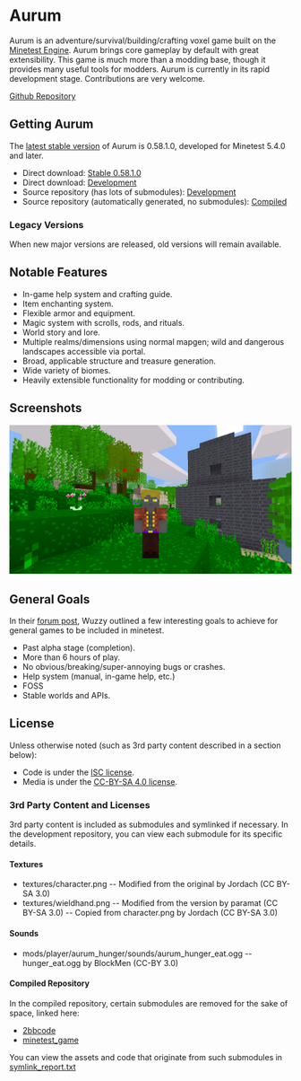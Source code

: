 # Aurum
Aurum is an adventure/survival/building/crafting voxel game built on the [Minetest Engine](https://www.minetest.net).
Aurum brings core gameplay by default with great extensibility. This game is much more than a modding base, though it provides many useful tools for modders.
Aurum is currently in its rapid development stage. Contributions are very welcome.

[Github Repository](https://github.com/tigris-mt/aurum)

## Getting Aurum
The [latest stable version](https://github.com/tigris-mt/aurum-compiled/archive/stable.zip) of Aurum is 0.58.1.0, developed for Minetest 5.4.0 and later.

* Direct download: [Stable 0.58.1.0](https://github.com/tigris-mt/aurum-compiled/archive/stable.zip)
* Direct download: [Development](https://github.com/tigris-mt/aurum-compiled/archive/master.zip)
* Source repository (has lots of submodules): [Development](https://github.com/tigris-mt/aurum)
* Source repository (automatically generated, no submodules): [Compiled](https://github.com/tigris-mt/aurum-compiled)

### Legacy Versions
When new major versions are released, old versions will remain available.

## Notable Features
* In-game help system and crafting guide.
* Item enchanting system.
* Flexible armor and equipment.
* Magic system with scrolls, rods, and rituals.
* World story and lore.
* Multiple realms/dimensions using normal mapgen; wild and dangerous landscapes accessible via portal.
* Broad, applicable structure and treasure generation.
* Wide variety of biomes.
* Heavily extensible functionality for modding or contributing.

## Screenshots
![Screenshot of the player](https://raw.githubusercontent.com/tigris-mt/aurum/master/screenshots/player.0.46.0.png)

## General Goals
In their [forum post](https://forum.minetest.net/viewtopic.php?f=5&t=19023#p305711), Wuzzy outlined a few interesting goals to achieve for general games to be included in minetest.

* Past alpha stage (completion).
* More than 6 hours of play.
* No obvious/breaking/super-annoying bugs or crashes.
* Help system (manual, in-game help, etc.)
* FOSS
* Stable worlds and APIs.

## License
Unless otherwise noted (such as 3rd party content described in a section below):
* Code is under the [ISC license](https://raw.githubusercontent.com/tigris-mt/aurum-compiled/master/LICENSE.md).
* Media is under the [CC-BY-SA 4.0 license](https://creativecommons.org/licenses/by-sa/4.0/).

### 3rd Party Content and Licenses
3rd party content is included as submodules and symlinked if necessary.
In the development repository, you can view each submodule for its specific details.

#### Textures
* textures/character.png -- Modified from the original by Jordach (CC BY-SA 3.0)
* textures/wieldhand.png -- Modified from the version by paramat (CC BY-SA 3.0) -- Copied from character.png by Jordach (CC BY-SA 3.0)

#### Sounds
* mods/player/aurum_hunger/sounds/aurum_hunger_eat.ogg -- hunger_eat.ogg by BlockMen (CC-BY 3.0)

#### Compiled Repository
In the compiled repository, certain submodules are removed for the sake of space, linked here:
* [2bbcode](https://github.com/lilydjwg/2bbcode)
* [minetest_game](https://github.com/minetest/minetest_game)

You can view the assets and code that originate from such submodules in [symlink_report.txt](https://raw.githubusercontent.com/tigris-mt/aurum-compiled/master/symlink_report.txt)
